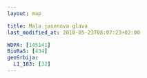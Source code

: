 ```yaml
---
layout: map

title: Mala jasenova glava
last_modified_at: 2018-05-23T08:07:23+02:00

WDPA: [145141]
BioRaS: [434]
geoSrbija:
  L1_183: [32]
---
```

